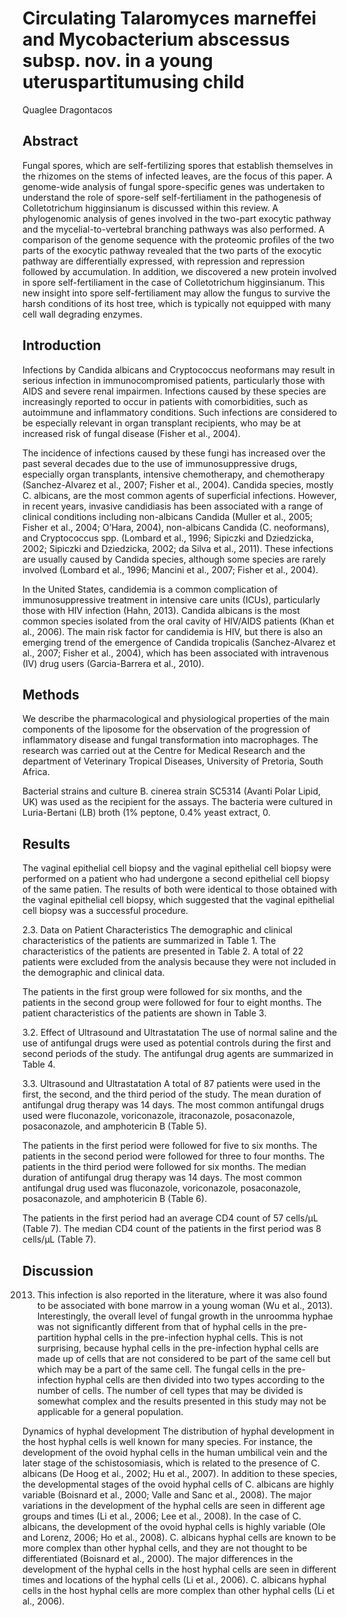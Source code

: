 # Circulating Talaromyces marneffei and Mycobacterium abscessus subsp. nov. in a young uteruspartitumusing child
Quaglee Dragontacos


## Abstract
Fungal spores, which are self-fertilizing spores that establish themselves in the rhizomes on the stems of infected leaves, are the focus of this paper. A genome-wide analysis of fungal spore-specific genes was undertaken to understand the role of spore-self self-fertiliament in the pathogenesis of Colletotrichum higginsianum is discussed within this review. A phylogenomic analysis of genes involved in the two-part exocytic pathway and the mycelial-to-vertebral branching pathways was also performed. A comparison of the genome sequence with the proteomic profiles of the two parts of the exocytic pathway revealed that the two parts of the exocytic pathway are differentially expressed, with repression and repression followed by accumulation. In addition, we discovered a new protein involved in spore self-fertiliament in the case of Colletotrichum higginsianum. This new insight into spore self-fertiliament may allow the fungus to survive the harsh conditions of its host tree, which is typically not equipped with many cell wall degrading enzymes.


## Introduction

Infections by Candida albicans and Cryptococcus neoformans may result in serious infection in immunocompromised patients, particularly those with AIDS and severe renal impairmen. Infections caused by these species are increasingly reported to occur in patients with comorbidities, such as autoimmune and inflammatory conditions. Such infections are considered to be especially relevant in organ transplant recipients, who may be at increased risk of fungal disease (Fisher et al., 2004).

The incidence of infections caused by these fungi has increased over the past several decades due to the use of immunosuppressive drugs, especially organ transplants, intensive chemotherapy, and chemotherapy (Sanchez-Alvarez et al., 2007; Fisher et al., 2004). Candida species, mostly C. albicans, are the most common agents of superficial infections. However, in recent years, invasive candidiasis has been associated with a range of clinical conditions including non-albicans Candida (Muller et al., 2005; Fisher et al., 2004; O’Hara, 2004), non-albicans Candida (C. neoformans), and Cryptococcus spp. (Lombard et al., 1996; Sipiczki and Dziedzicka, 2002; Sipiczki and Dziedzicka, 2002; da Silva et al., 2011). These infections are usually caused by Candida species, although some species are rarely involved (Lombard et al., 1996; Mancini et al., 2007; Fisher et al., 2004).

In the United States, candidemia is a common complication of immunosuppressive treatment in intensive care units (ICUs), particularly those with HIV infection (Hahn, 2013). Candida albicans is the most common species isolated from the oral cavity of HIV/AIDS patients (Khan et al., 2006). The main risk factor for candidemia is HIV, but there is also an emerging trend of the emergence of Candida tropicalis (Sanchez-Alvarez et al., 2007; Fisher et al., 2004), which has been associated with intravenous (IV) drug users (Garcia-Barrera et al., 2010).


## Methods
We describe the pharmacological and physiological properties of the main components of the liposome for the observation of the progression of inflammatory disease and fungal transformation into macrophages. The research was carried out at the Centre for Medical Research and the department of Veterinary Tropical Diseases, University of Pretoria, South Africa.

Bacterial strains and culture
B. cinerea strain SC5314 (Avanti Polar Lipid, UK) was used as the recipient for the assays. The bacteria were cultured in Luria-Bertani (LB) broth (1% peptone, 0.4% yeast extract, 0.


## Results

The vaginal epithelial cell biopsy and the vaginal epithelial cell biopsy were performed on a patient who had undergone a second epithelial cell biopsy of the same patien. The results of both were identical to those obtained with the vaginal epithelial cell biopsy, which suggested that the vaginal epithelial cell biopsy was a successful procedure.

2.3. Data on Patient Characteristics
The demographic and clinical characteristics of the patients are summarized in Table 1. The characteristics of the patients are presented in Table 2. A total of 22 patients were excluded from the analysis because they were not included in the demographic and clinical data.

The patients in the first group were followed for six months, and the patients in the second group were followed for four to eight months. The patient characteristics of the patients are shown in Table 3.

3.2. Effect of Ultrasound and Ultrastatation
The use of normal saline and the use of antifungal drugs were used as potential controls during the first and second periods of the study. The antifungal drug agents are summarized in Table 4.

3.3. Ultrasound and Ultrastatation
A total of 87 patients were used in the first, the second, and the third period of the study. The mean duration of antifungal drug therapy was 14 days. The most common antifungal drugs used were fluconazole, voriconazole, itraconazole, posaconazole, posaconazole, and amphotericin B (Table 5).

The patients in the first period were followed for five to six months. The patients in the second period were followed for three to four months. The patients in the third period were followed for six months. The median duration of antifungal drug therapy was 14 days. The most common antifungal drug used was fluconazole, voriconazole, posaconazole, posaconazole, and amphotericin B (Table 6).

The patients in the first period had an average CD4 count of 57 cells/µL (Table 7). The median CD4 count of the patients in the first period was 8 cells/µL (Table 7).


## Discussion
 2013. This infection is also reported in the literature, where it was also found to be associated with bone marrow in a young woman (Wu et al., 2013). Interestingly, the overall level of fungal growth in the unroomma hyphae was not significantly different from that of hyphal cells in the pre-partition hyphal cells in the pre-infection hyphal cells. This is not surprising, because hyphal cells in the pre-infection hyphal cells are made up of cells that are not considered to be part of the same cell but which may be a part of the same cell. The fungal cells in the pre-infection hyphal cells are then divided into two types according to the number of cells. The number of cell types that may be divided is somewhat complex and the results presented in this study may not be applicable for a general population.

Dynamics of hyphal development
The distribution of hyphal development in the host hyphal cells is well known for many species. For instance, the development of the ovoid hyphal cells in the human umbilical vein and the later stage of the schistosomiasis, which is related to the presence of C. albicans (De Hoog et al., 2002; Hu et al., 2007). In addition to these species, the developmental stages of the ovoid hyphal cells of C. albicans are highly variable (Boisnard et al., 2000; Valle and Sanc et al., 2008). The major variations in the development of the hyphal cells are seen in different age groups and times (Li et al., 2006; Lee et al., 2008). In the case of C. albicans, the development of the ovoid hyphal cells is highly variable (Ole and Lorenz, 2006; Ho et al., 2008). C. albicans hyphal cells are known to be more complex than other hyphal cells, and they are not thought to be differentiated (Boisnard et al., 2000). The major differences in the development of the hyphal cells in the host hyphal cells are seen in different times and locations of the hyphal cells (Li et al., 2006). C. albicans hyphal cells in the host hyphal cells are more complex than other hyphal cells (Li et al., 2006).
